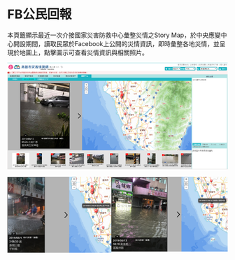# FB公民回報

本頁籤顯示最近一次介接國家災害防救中心彙整災情之Story Map，於中央應變中心開設期間，讀取民眾於Facebook上公開的災情資訊，即時彙整各地災情，並呈現於地圖上，點擊圖示可查看災情資訊與相關照片。

![1568260655746](assets/1568260655746.png)

![1568260674330](assets/1568260674330.png)